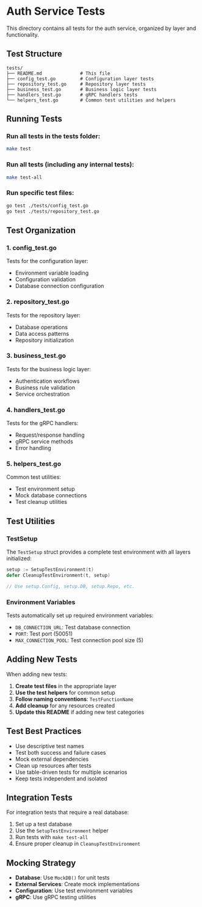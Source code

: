 # Auth Service Tests

This directory contains all tests for the auth service, organized by layer and functionality.

## Test Structure

```
tests/
├── README.md              # This file
├── config_test.go         # Configuration layer tests
├── repository_test.go     # Repository layer tests
├── business_test.go       # Business logic layer tests
├── handlers_test.go       # gRPC handlers tests
└── helpers_test.go        # Common test utilities and helpers
```

## Running Tests

### Run all tests in the tests folder:
```bash
make test
```

### Run all tests (including any internal tests):
```bash
make test-all
```

### Run specific test files:
```bash
go test ./tests/config_test.go
go test ./tests/repository_test.go
```

## Test Organization

### 1. **config_test.go**
Tests for the configuration layer:
- Environment variable loading
- Configuration validation
- Database connection configuration

### 2. **repository_test.go**
Tests for the repository layer:
- Database operations
- Data access patterns
- Repository initialization

### 3. **business_test.go**
Tests for the business logic layer:
- Authentication workflows
- Business rule validation
- Service orchestration

### 4. **handlers_test.go**
Tests for the gRPC handlers:
- Request/response handling
- gRPC service methods
- Error handling

### 5. **helpers_test.go**
Common test utilities:
- Test environment setup
- Mock database connections
- Test cleanup utilities

## Test Utilities

### TestSetup
The `TestSetup` struct provides a complete test environment with all layers initialized:

```go
setup := SetupTestEnvironment(t)
defer CleanupTestEnvironment(t, setup)

// Use setup.Config, setup.DB, setup.Repo, etc.
```

### Environment Variables
Tests automatically set up required environment variables:
- `DB_CONNECTION_URL`: Test database connection
- `PORT`: Test port (50051)
- `MAX_CONNECTION_POOL`: Test connection pool size (5)

## Adding New Tests

When adding new tests:

1. **Create test files** in the appropriate layer
2. **Use the test helpers** for common setup
3. **Follow naming conventions**: `TestFunctionName`
4. **Add cleanup** for any resources created
5. **Update this README** if adding new test categories

## Test Best Practices

- Use descriptive test names
- Test both success and failure cases
- Mock external dependencies
- Clean up resources after tests
- Use table-driven tests for multiple scenarios
- Keep tests independent and isolated

## Integration Tests

For integration tests that require a real database:

1. Set up a test database
2. Use the `SetupTestEnvironment` helper
3. Run tests with `make test-all`
4. Ensure proper cleanup in `CleanupTestEnvironment`

## Mocking Strategy

- **Database**: Use `MockDB()` for unit tests
- **External Services**: Create mock implementations
- **Configuration**: Use test environment variables
- **gRPC**: Use gRPC testing utilities
